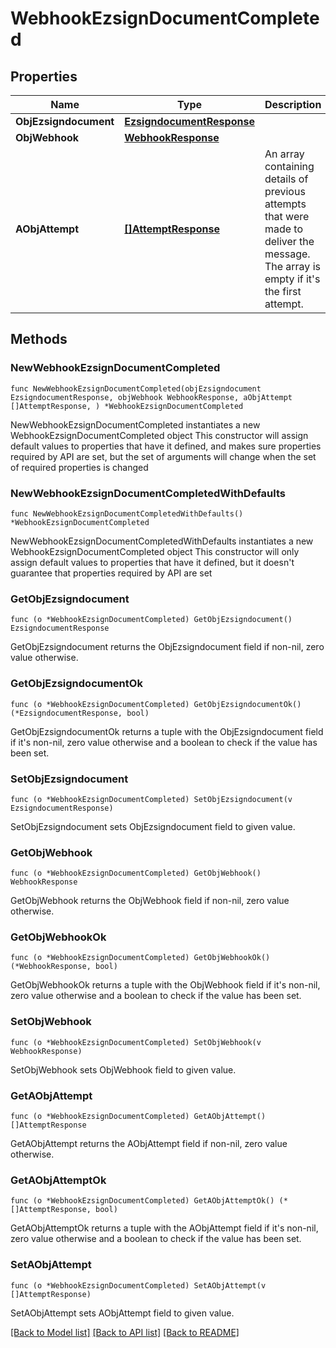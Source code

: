 # WebhookEzsignDocumentCompleted

## Properties

Name | Type | Description | Notes
------------ | ------------- | ------------- | -------------
**ObjEzsigndocument** | [**EzsigndocumentResponse**](EzsigndocumentResponse.md) |  | 
**ObjWebhook** | [**WebhookResponse**](WebhookResponse.md) |  | 
**AObjAttempt** | [**[]AttemptResponse**](AttemptResponse.md) | An array containing details of previous attempts that were made to deliver the message. The array is empty if it&#39;s the first attempt. | 

## Methods

### NewWebhookEzsignDocumentCompleted

`func NewWebhookEzsignDocumentCompleted(objEzsigndocument EzsigndocumentResponse, objWebhook WebhookResponse, aObjAttempt []AttemptResponse, ) *WebhookEzsignDocumentCompleted`

NewWebhookEzsignDocumentCompleted instantiates a new WebhookEzsignDocumentCompleted object
This constructor will assign default values to properties that have it defined,
and makes sure properties required by API are set, but the set of arguments
will change when the set of required properties is changed

### NewWebhookEzsignDocumentCompletedWithDefaults

`func NewWebhookEzsignDocumentCompletedWithDefaults() *WebhookEzsignDocumentCompleted`

NewWebhookEzsignDocumentCompletedWithDefaults instantiates a new WebhookEzsignDocumentCompleted object
This constructor will only assign default values to properties that have it defined,
but it doesn't guarantee that properties required by API are set

### GetObjEzsigndocument

`func (o *WebhookEzsignDocumentCompleted) GetObjEzsigndocument() EzsigndocumentResponse`

GetObjEzsigndocument returns the ObjEzsigndocument field if non-nil, zero value otherwise.

### GetObjEzsigndocumentOk

`func (o *WebhookEzsignDocumentCompleted) GetObjEzsigndocumentOk() (*EzsigndocumentResponse, bool)`

GetObjEzsigndocumentOk returns a tuple with the ObjEzsigndocument field if it's non-nil, zero value otherwise
and a boolean to check if the value has been set.

### SetObjEzsigndocument

`func (o *WebhookEzsignDocumentCompleted) SetObjEzsigndocument(v EzsigndocumentResponse)`

SetObjEzsigndocument sets ObjEzsigndocument field to given value.


### GetObjWebhook

`func (o *WebhookEzsignDocumentCompleted) GetObjWebhook() WebhookResponse`

GetObjWebhook returns the ObjWebhook field if non-nil, zero value otherwise.

### GetObjWebhookOk

`func (o *WebhookEzsignDocumentCompleted) GetObjWebhookOk() (*WebhookResponse, bool)`

GetObjWebhookOk returns a tuple with the ObjWebhook field if it's non-nil, zero value otherwise
and a boolean to check if the value has been set.

### SetObjWebhook

`func (o *WebhookEzsignDocumentCompleted) SetObjWebhook(v WebhookResponse)`

SetObjWebhook sets ObjWebhook field to given value.


### GetAObjAttempt

`func (o *WebhookEzsignDocumentCompleted) GetAObjAttempt() []AttemptResponse`

GetAObjAttempt returns the AObjAttempt field if non-nil, zero value otherwise.

### GetAObjAttemptOk

`func (o *WebhookEzsignDocumentCompleted) GetAObjAttemptOk() (*[]AttemptResponse, bool)`

GetAObjAttemptOk returns a tuple with the AObjAttempt field if it's non-nil, zero value otherwise
and a boolean to check if the value has been set.

### SetAObjAttempt

`func (o *WebhookEzsignDocumentCompleted) SetAObjAttempt(v []AttemptResponse)`

SetAObjAttempt sets AObjAttempt field to given value.



[[Back to Model list]](../README.md#documentation-for-models) [[Back to API list]](../README.md#documentation-for-api-endpoints) [[Back to README]](../README.md)


